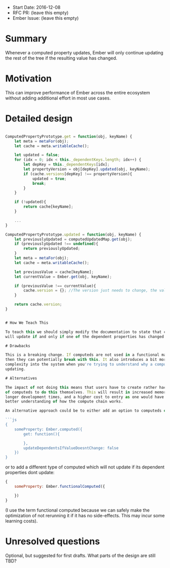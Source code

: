- Start Date: 2016-12-08
- RFC PR: (leave this empty)
- Ember Issue: (leave this empty)

# Summary

Whenever a computed property updates, Ember will only continue updating the
rest of the tree if the resulting value has changed.

# Motivation

This can improve performance of Ember across the entire ecosystem without
adding additional effort in most use cases.

# Detailed design

```js

ComputedPropertyPrototype.get = function(obj, keyName) {
	let meta = metaFor(obj);
	let cache = meta.writableCache();

	let updated = false;
	for (idx = 0; idx < this._dependentKeys.length; idx++) {
		let depKey = this._dependentKeys[idx];
		let propertyVersion = obj[depKey].updated(obj, keyName);
		if (cache.versions[depKey] !== propertyVersion){
			updated = true;
			break;
		}
	}

	if (!updated){
		return cache[keyName];
	}

	...
}

ComputedPropertyPrototype.updated = function(obj, keyName) {
	let previouslyUpdated = computedUpdatedMap.get(obj);
	if (previouslyUpdated !== undefined){
		return previouslyUpdated;
	}
	let meta = metaFor(obj);
	let cache = meta.writableCache();

	let previousValue = cache[keyName];
	let currentValue = Ember.get(obj, keyName);

	if (previousValue !== currentValue){
		cache.version = {}; //The version just needs to change, the value doesnt actually matter
	}

	return cache.version;
}


# How We Teach This

To teach this we should simply modify the documentation to state that computed
will update if and only if one of the dependent properties has changed.

# Drawbacks

This is a breaking change. If computeds are not used in a functional manner,
then they can potentially break with this. It also introduces a bit more
complexity into the system when you're trying to understand why a computed isnt
updating.

# Alternatives

The impact of not doing this means that users have to create rather hacky versions
of computeds to do this themselves. This will result in increased memory usage,
longer development times, and a higher cost to entry as one would have to have a
better understanding of how the compute chain works.

An alternative approach could be to either add an option to computeds of the form:

```js
{
	someProperty: Ember.computed({
		get: function(){

		},
		updateDependentsIfValueDoesntChange: false
	})
}
```

or to add a different type of computed which will not update if its dependent properties
dont update:

```js
{
	someProperty: Ember.functionalComputed({

	})
}
```

(I use the term functional computed because we can safely make the optimization of not
rerunning it if it has no side-effects. This may incur some learning costs). 

# Unresolved questions

Optional, but suggested for first drafts. What parts of the design are still
TBD?
